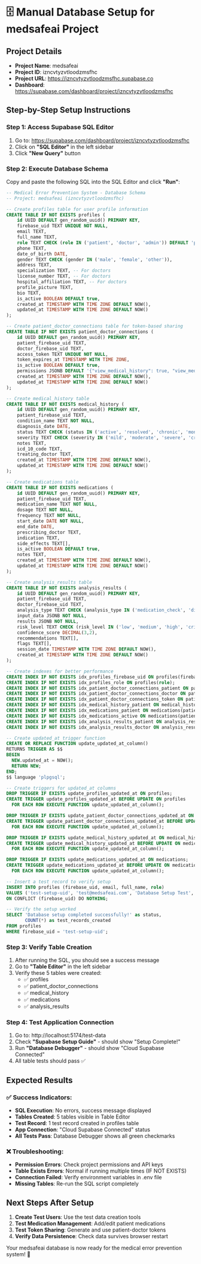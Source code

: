 # 🗄️ Manual Database Setup for medsafeai Project

## Project Details
- **Project Name**: medsafeai
- **Project ID**: izncvtyzvtloodzmsfhc
- **Project URL**: https://izncvtyzvtloodzmsfhc.supabase.co
- **Dashboard**: https://supabase.com/dashboard/project/izncvtyzvtloodzmsfhc

## Step-by-Step Setup Instructions

### Step 1: Access Supabase SQL Editor
1. Go to: https://supabase.com/dashboard/project/izncvtyzvtloodzmsfhc
2. Click on **"SQL Editor"** in the left sidebar
3. Click **"New Query"** button

### Step 2: Execute Database Schema
Copy and paste the following SQL into the SQL Editor and click **"Run"**:

```sql
-- Medical Error Prevention System - Database Schema
-- Project: medsafeai (izncvtyzvtloodzmsfhc)

-- Create profiles table for user profile information
CREATE TABLE IF NOT EXISTS profiles (
    id UUID DEFAULT gen_random_uuid() PRIMARY KEY,
    firebase_uid TEXT UNIQUE NOT NULL,
    email TEXT,
    full_name TEXT,
    role TEXT CHECK (role IN ('patient', 'doctor', 'admin')) DEFAULT 'patient',
    phone TEXT,
    date_of_birth DATE,
    gender TEXT CHECK (gender IN ('male', 'female', 'other')),
    address TEXT,
    specialization TEXT, -- For doctors
    license_number TEXT, -- For doctors
    hospital_affiliation TEXT, -- For doctors
    profile_picture TEXT,
    bio TEXT,
    is_active BOOLEAN DEFAULT true,
    created_at TIMESTAMP WITH TIME ZONE DEFAULT NOW(),
    updated_at TIMESTAMP WITH TIME ZONE DEFAULT NOW()
);

-- Create patient_doctor_connections table for token-based sharing
CREATE TABLE IF NOT EXISTS patient_doctor_connections (
    id UUID DEFAULT gen_random_uuid() PRIMARY KEY,
    patient_firebase_uid TEXT,
    doctor_firebase_uid TEXT,
    access_token TEXT UNIQUE NOT NULL,
    token_expires_at TIMESTAMP WITH TIME ZONE,
    is_active BOOLEAN DEFAULT true,
    permissions JSONB DEFAULT '{"view_medical_history": true, "view_medications": true, "view_diagnosis": true}',
    created_at TIMESTAMP WITH TIME ZONE DEFAULT NOW(),
    updated_at TIMESTAMP WITH TIME ZONE DEFAULT NOW()
);

-- Create medical_history table
CREATE TABLE IF NOT EXISTS medical_history (
    id UUID DEFAULT gen_random_uuid() PRIMARY KEY,
    patient_firebase_uid TEXT,
    condition_name TEXT NOT NULL,
    diagnosis_date DATE,
    status TEXT CHECK (status IN ('active', 'resolved', 'chronic', 'monitoring')) DEFAULT 'active',
    severity TEXT CHECK (severity IN ('mild', 'moderate', 'severe', 'critical')) DEFAULT 'mild',
    notes TEXT,
    icd_10_code TEXT,
    treating_doctor TEXT,
    created_at TIMESTAMP WITH TIME ZONE DEFAULT NOW(),
    updated_at TIMESTAMP WITH TIME ZONE DEFAULT NOW()
);

-- Create medications table
CREATE TABLE IF NOT EXISTS medications (
    id UUID DEFAULT gen_random_uuid() PRIMARY KEY,
    patient_firebase_uid TEXT,
    medication_name TEXT NOT NULL,
    dosage TEXT NOT NULL,
    frequency TEXT NOT NULL,
    start_date DATE NOT NULL,
    end_date DATE,
    prescribing_doctor TEXT,
    indication TEXT,
    side_effects TEXT[],
    is_active BOOLEAN DEFAULT true,
    notes TEXT,
    created_at TIMESTAMP WITH TIME ZONE DEFAULT NOW(),
    updated_at TIMESTAMP WITH TIME ZONE DEFAULT NOW()
);

-- Create analysis_results table
CREATE TABLE IF NOT EXISTS analysis_results (
    id UUID DEFAULT gen_random_uuid() PRIMARY KEY,
    patient_firebase_uid TEXT,
    doctor_firebase_uid TEXT,
    analysis_type TEXT CHECK (analysis_type IN ('medication_check', 'diagnosis_review', 'drug_interaction')) NOT NULL,
    input_data JSONB NOT NULL,
    results JSONB NOT NULL,
    risk_level TEXT CHECK (risk_level IN ('low', 'medium', 'high', 'critical')) DEFAULT 'low',
    confidence_score DECIMAL(3,2),
    recommendations TEXT[],
    flags TEXT[],
    session_date TIMESTAMP WITH TIME ZONE DEFAULT NOW(),
    created_at TIMESTAMP WITH TIME ZONE DEFAULT NOW()
);

-- Create indexes for better performance
CREATE INDEX IF NOT EXISTS idx_profiles_firebase_uid ON profiles(firebase_uid);
CREATE INDEX IF NOT EXISTS idx_profiles_role ON profiles(role);
CREATE INDEX IF NOT EXISTS idx_patient_doctor_connections_patient ON patient_doctor_connections(patient_firebase_uid);
CREATE INDEX IF NOT EXISTS idx_patient_doctor_connections_doctor ON patient_doctor_connections(doctor_firebase_uid);
CREATE INDEX IF NOT EXISTS idx_patient_doctor_connections_token ON patient_doctor_connections(access_token);
CREATE INDEX IF NOT EXISTS idx_medical_history_patient ON medical_history(patient_firebase_uid);
CREATE INDEX IF NOT EXISTS idx_medications_patient ON medications(patient_firebase_uid);
CREATE INDEX IF NOT EXISTS idx_medications_active ON medications(patient_firebase_uid, is_active);
CREATE INDEX IF NOT EXISTS idx_analysis_results_patient ON analysis_results(patient_firebase_uid);
CREATE INDEX IF NOT EXISTS idx_analysis_results_doctor ON analysis_results(doctor_firebase_uid);

-- Create updated_at trigger function
CREATE OR REPLACE FUNCTION update_updated_at_column()
RETURNS TRIGGER AS $$
BEGIN
  NEW.updated_at = NOW();
  RETURN NEW;
END;
$$ language 'plpgsql';

-- Create triggers for updated_at columns
DROP TRIGGER IF EXISTS update_profiles_updated_at ON profiles;
CREATE TRIGGER update_profiles_updated_at BEFORE UPDATE ON profiles
  FOR EACH ROW EXECUTE FUNCTION update_updated_at_column();

DROP TRIGGER IF EXISTS update_patient_doctor_connections_updated_at ON patient_doctor_connections;
CREATE TRIGGER update_patient_doctor_connections_updated_at BEFORE UPDATE ON patient_doctor_connections
  FOR EACH ROW EXECUTE FUNCTION update_updated_at_column();

DROP TRIGGER IF EXISTS update_medical_history_updated_at ON medical_history;
CREATE TRIGGER update_medical_history_updated_at BEFORE UPDATE ON medical_history
  FOR EACH ROW EXECUTE FUNCTION update_updated_at_column();

DROP TRIGGER IF EXISTS update_medications_updated_at ON medications;
CREATE TRIGGER update_medications_updated_at BEFORE UPDATE ON medications
  FOR EACH ROW EXECUTE FUNCTION update_updated_at_column();

-- Insert a test record to verify setup
INSERT INTO profiles (firebase_uid, email, full_name, role) 
VALUES ('test-setup-uid', 'test@medsafeai.com', 'Database Setup Test', 'patient')
ON CONFLICT (firebase_uid) DO NOTHING;

-- Verify the setup worked
SELECT 'Database setup completed successfully!' as status, 
       COUNT(*) as test_records_created 
FROM profiles 
WHERE firebase_uid = 'test-setup-uid';
```

### Step 3: Verify Table Creation
1. After running the SQL, you should see a success message
2. Go to **"Table Editor"** in the left sidebar
3. Verify these 5 tables were created:
   - ✅ profiles
   - ✅ patient_doctor_connections
   - ✅ medical_history
   - ✅ medications
   - ✅ analysis_results

### Step 4: Test Application Connection
1. Go to: http://localhost:5174/test-data
2. Check **"Supabase Setup Guide"** - should show "Setup Complete!"
3. Run **"Database Debugger"** - should show "Cloud Supabase Connected"
4. All table tests should pass ✅

## Expected Results

### ✅ Success Indicators:
- **SQL Execution**: No errors, success message displayed
- **Tables Created**: 5 tables visible in Table Editor
- **Test Record**: 1 test record created in profiles table
- **App Connection**: "Cloud Supabase Connected" status
- **All Tests Pass**: Database Debugger shows all green checkmarks

### ❌ Troubleshooting:
- **Permission Errors**: Check project permissions and API keys
- **Table Exists Errors**: Normal if running multiple times (IF NOT EXISTS)
- **Connection Failed**: Verify environment variables in .env file
- **Missing Tables**: Re-run the SQL script completely

## Next Steps After Setup

1. **Create Test Users**: Use the test data creation tools
2. **Test Medication Management**: Add/edit patient medications
3. **Test Token Sharing**: Generate and use patient-doctor tokens
4. **Verify Data Persistence**: Check data survives browser restart

Your medsafeai database is now ready for the medical error prevention system! 🎉
